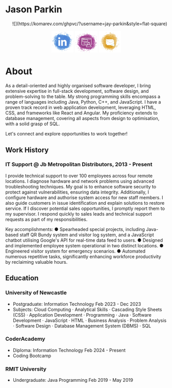  # Jason Parkin 
 
<p align="right">
  ![](https://komarev.com/ghpvc/?username=jay-parkin&style=flat-square)
</p>

<!-- Social icons section -->
<p align="center">
  <a href="https://www.linkedin.com/in/jay-parkin/"><img width="70px" alt="LinkedIn" title="LinkedIn" src="https://raw.githubusercontent.com/jay-parkin/jay-parkin/main/assets/linkedin-imgur.png"/></a>
  <a href="https://discordapp.com/users/251163577711460353" alt="Discord" title="Discord Profile"><img width="70px" src="https://raw.githubusercontent.com/jay-parkin/jay-parkin/main/assets/discord-imgur.png"/></a>
  <a href="mailto:jay-parkin91@hotmail.com" alt="Email" title="Email Me"><img width="70px" src="https://raw.githubusercontent.com/jay-parkin/jay-parkin/main/assets/email-imgur.png"/></a>

</p>

 
# About

As a detail-oriented and highly organised software developer, I bring
extensive expertise in full-stack development, software design, and problem-solving
to the table. My strong programming skills encompass a range of
languages including Java, Python, C++, and JavaScript.
I have a proven track record in web application development, leveraging
HTML, CSS, and frameworks like React and Angular. My proficiency extends to
database management, covering all aspects from design to optimisation, with
a solid grasp of SQL.

Let's connect and explore opportunities to work together!


## Work History

### IT Support @ Jb Metropolitan Distributors, 2013 - Present

I provide technical support to over 100 employees across four remote
locations. I diagnose hardware and network problems using advanced
troubleshooting techniques. My goal is to enhance software security to
protect against vulnerabilities, ensuring data integrity. Additionally, I
configure hardware and authorise system access for new staff members. I also
guide customers in issue identification and explain solutions to restore
service. If I discover potential sales opportunities, I promptly report them
to my supervisor. I respond quickly to sales leads and technical support
requests as part of my responsibilities.

Key accomplishments:
● Spearheaded special projects, including Java-based staff QR Bundy
system and visitor log system, and a JavaScript chatbot utilising Google's
API for real-time data feed to users.
● Designed and implemented employee system operational in two
distinct locations.
● Engineered visitor system for emergency scenarios.
● Automated numerous repetitive tasks, significantly enhancing
workforce productivity by reclaiming valuable hours.


## Education

### University of Newcastle
- Postgraduate: Information Technology Feb 2023 - Dec 2023
- Subjects: Cloud Computing · Analytical Skills · Cascading Style Sheets (CSS) · Application Development · Programming · Java · Software Development · JavaScript · HTML · Business Analysis · Problem Analysis · Software Design · Database Management System (DBMS) · SQL

### CoderAcademy
- Diploma: Information Technology Feb 2024 - Present
- Coding Bootcamp

### RMIT University
- Undergraduate: Java Programming Feb 2019 - May 2019
